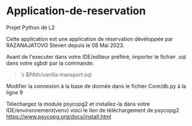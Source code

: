 # Application-de-reservation
Projet Python de L2

Cette application est une application de réservation dévéloppée par RAZANAJATOVO Steven depuis le 08 Mai 2023.

Avant de l'executer dans votre IDE/editeur préféré, importer le fichier .sql dans votre sgbdr par la commande:
> \i $PAth/vanilla-transport.sql

Modifier la connexion à la base de donnée dans le fichier Core/db.py à la ligne 9

Télechargez la module psycopg2 et installez-la dans votre IDE/environnement(venv)
voici le lien de téléchargement de psycopg2
https://www.psycopg.org/docs/install.html

